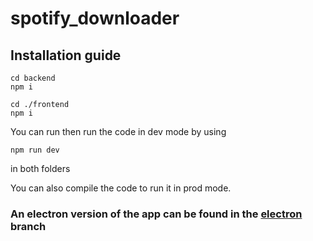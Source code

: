 # spotify_downloader

## Installation guide

```
cd backend
npm i

cd ./frontend
npm i
```

You can run then run the code in dev mode by using
```
npm run dev
```
in both folders

You can also compile the code to run it in prod mode.

### An electron version of the app can be found in the [electron](https://github.com/dwakk/spotify_downloader/tree/electron) branch
